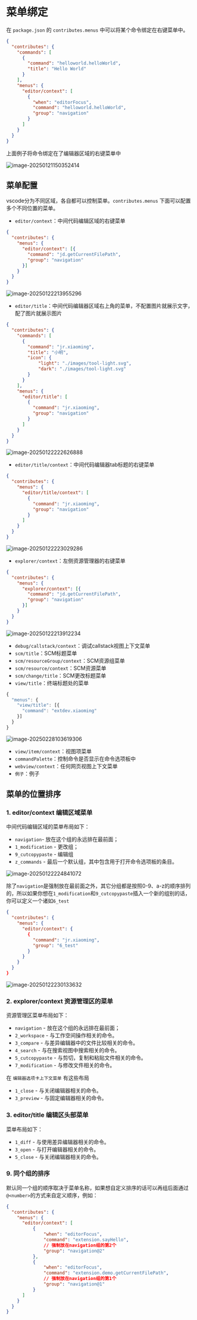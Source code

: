 # 菜单绑定

在 `package.json` 的 `contributes.menus` 中可以将某个命令绑定在右键菜单中。

```json
{
  "contributes": {
    "commands": [
      {
        "command": "helloworld.helloWorld",
        "title": "Hello World"
      }
    ],
    "menus": {
      "editor/context": [
        {
          "when": "editorFocus",
          "command": "helloworld.helloWorld",
          "group": "navigation"
        }
      ]
    }
  }
}
```

上面例子将命令绑定在了编辑器区域的右键菜单中

![image-20250121150352414](img/image-20250121150352414.png)

## 菜单配置

vscode分为不同区域，各自都可以控制菜单。`contributes.menus` 下面可以配置多个不同位置的菜单。

* `editor/context`：中间代码编辑区域的右键菜单

```json
{
  "contributes": {
    "menus": {
      "editor/context": [{
        "command": "jd.getCurrentFilePath",
        "group": "navigation"
      }]
    }
  }
}
```



![image-20250122213955296](img/114-菜单绑定/image-20250122213955296.png)

* `editor/title`：中间代码编辑器区域右上角的菜单，不配置图片就展示文字，配了图片就展示图片

```json
{
  "contributes": {
    "commands": [
      {
        "command": "jr.xiaoming",
        "title": "小明",
        "icon": {
            "light": "./images/tool-light.svg",
            "dark": "./images/tool-light.svg"
        }
      }
    ],
    "menus": {
      "editor/title": [
        {
          "command": "jr.xiaoming",
          "group": "navigation"
        }
      ]
    }
  }
}
```

![image-20250122222626888](img/114-菜单绑定/image-20250122222626888.png)

* `editor/title/context`：中间代码编辑器tab标题的右键菜单

```json
{
  "contributes": {
    "menus": {
      "editor/title/context": [
        {
          "command": "jr.xiaoming",
          "group": "navigation"
        }
      ]
    }
  }
}
```

![image-20250122223029286](img/114-菜单绑定/image-20250122223029286.png)

* `explorer/context`：左侧资源管理器的右键菜单

```json
{
  "contributes": {
    "menus": {
      "explorer/context": [{
        "command": "jd.getCurrentFilePath",
        "group": "navigation"
      }]
    }
  }
}
```

![image-20250122213912234](img/114-菜单绑定/image-20250122213912234.png)

* `debug/callstack/context`：调试callstack视图上下文菜单
* `scm/title`：SCM标题菜单
* `scm/resourceGroup/context`：SCM资源组菜单
* `scm/resource/context`：SCM资源菜单
* `scm/change/title`：SCM更改标题菜单
* `view/title`：终端标题处的菜单

```ts
{
  "menus": {
    "view/title": [{
      "command": "extdev.xiaoming"
    }]
  }
}
```

![image-20250228103619306](img/114-菜单绑定/image-20250228103619306.png)

* `view/item/context`：视图项菜单
* `commandPalette`：控制命令是否显示在命令选项板中
* `webview/context`：任何网页视图上下文菜单
* `例子`：例子

## 菜单的位置排序

### 1. editor/context 编辑区域菜单

中间代码编辑区域的菜单布局如下：

- `navigation`- 放在这个组的永远排在最前面；
- `1_modification` - 更改组；
- `9_cutcopypaste` - 编辑组
- `z_commands` - 最后一个默认组，其中包含用于打开命令选项板的条目。

![image-20250122224841072](img/114-菜单绑定/image-20250122224841072.png)

除了`navigation`是强制放在最前面之外，其它分组都是按照0-9、a-z的顺序排列的，所以如果你想在`1_modification`和`9_cutcopypaste`插入一个新的组别的话，你可以定义一个诸如`6_test`

```json
{
  "contributes": {
    "menus": {
      "editor/context": {
        {
          "command": "jr.xiaoming",
          "group": "6_test"
        }
      }
    }
  }
}
```

![image-20250122230133632](img/114-菜单绑定/image-20250122230133632.png)

### 2. explorer/context 资源管理区的菜单

资源管理区菜单布局如下：

- `navigation` - 放在这个组的永远排在最前面；
- `2_workspace` - 与工作空间操作相关的命令。
- `3_compare` - 与差异编辑器中的文件比较相关的命令。
- `4_search` - 与在搜索视图中搜索相关的命令。
- `5_cutcopypaste` - 与剪切，复制和粘贴文件相关的命令。
- `7_modification` - 与修改文件相关的命令。

在 `编辑器选项卡上下文菜单` 有这些布局

- `1_close` - 与关闭编辑器相关的命令。
- `3_preview` - 与固定编辑器相关的命令。

### 3. editor/title 编辑区头部菜单

菜单布局如下：

- `1_diff` - 与使用差异编辑器相关的命令。
- `3_open` - 与打开编辑器相关的命令。
- `5_close` - 与关闭编辑器相关的命令。

### 9. 同个组的排序

默认同一个组的顺序取决于菜单名称，如果想自定义排序的话可以再组后面通过`@<number>`的方式来自定义顺序，例如：

```json
{
  "contributes": {
    "menus": {
      "editor/context": [
          {
              "when": "editorFocus",
              "command": "extension.sayHello",
              // 强制放在navigation组的第2个
              "group": "navigation@2" 
          },
          {
              "when": "editorFocus",
              "command": "extension.demo.getCurrentFilePath",
              // 强制放在navigation组的第1个
              "group": "navigation@1"
          }
      ]
    }
  }
}
```

